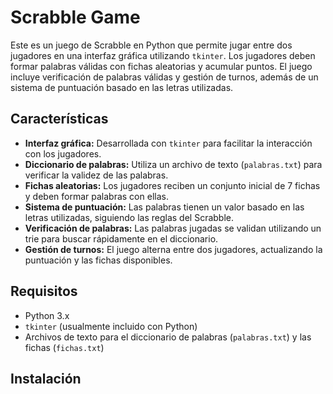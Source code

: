# Scrabble Game

Este es un juego de Scrabble en Python que permite jugar entre dos jugadores en una interfaz gráfica utilizando `tkinter`. Los jugadores deben formar palabras válidas con fichas aleatorias y acumular puntos. El juego incluye verificación de palabras válidas y gestión de turnos, además de un sistema de puntuación basado en las letras utilizadas.

## Características

- **Interfaz gráfica:** Desarrollada con `tkinter` para facilitar la interacción con los jugadores.
- **Diccionario de palabras:** Utiliza un archivo de texto (`palabras.txt`) para verificar la validez de las palabras.
- **Fichas aleatorias:** Los jugadores reciben un conjunto inicial de 7 fichas y deben formar palabras con ellas.
- **Sistema de puntuación:** Las palabras tienen un valor basado en las letras utilizadas, siguiendo las reglas del Scrabble.
- **Verificación de palabras:** Las palabras jugadas se validan utilizando un trie para buscar rápidamente en el diccionario.
- **Gestión de turnos:** El juego alterna entre dos jugadores, actualizando la puntuación y las fichas disponibles.

## Requisitos

- Python 3.x
- `tkinter` (usualmente incluido con Python)
- Archivos de texto para el diccionario de palabras (`palabras.txt`) y las fichas (`fichas.txt`)

## Instalación


